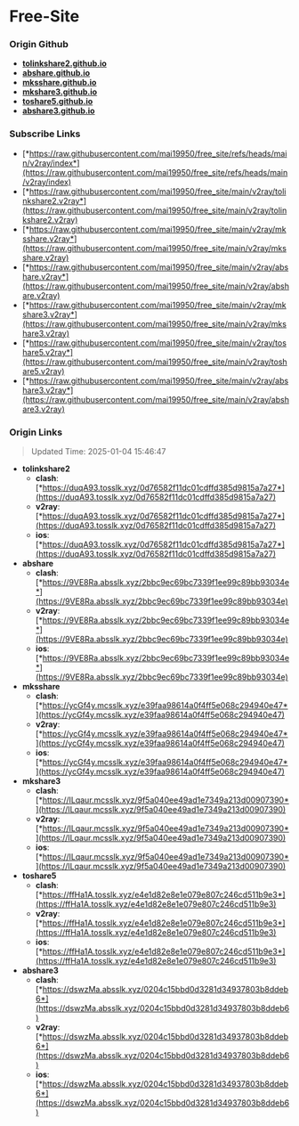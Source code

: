 # Free-Site

### Origin Github

- [**tolinkshare2.github.io**](https://github.com/tolinkshare2/tolinkshare2.github.io)
- [**abshare.github.io**](https://github.com/abshare/abshare.github.io)
- [**mksshare.github.io**](https://github.com/mksshare/mksshare.github.io)
- [**mkshare3.github.io**](https://github.com/mkshare3/mkshare3.github.io)
- [**toshare5.github.io**](https://github.com/toshare5/toshare5.github.io)
- [**abshare3.github.io**](https://github.com/abshare3/abshare3.github.io)

### Subscribe Links

- [*https://raw.githubusercontent.com/mai19950/free_site/refs/heads/main/v2ray/index*](https://raw.githubusercontent.com/mai19950/free_site/refs/heads/main/v2ray/index)
- [*https://raw.githubusercontent.com/mai19950/free_site/main/v2ray/tolinkshare2.v2ray*](https://raw.githubusercontent.com/mai19950/free_site/main/v2ray/tolinkshare2.v2ray)
- [*https://raw.githubusercontent.com/mai19950/free_site/main/v2ray/mksshare.v2ray*](https://raw.githubusercontent.com/mai19950/free_site/main/v2ray/mksshare.v2ray)
- [*https://raw.githubusercontent.com/mai19950/free_site/main/v2ray/abshare.v2ray*](https://raw.githubusercontent.com/mai19950/free_site/main/v2ray/abshare.v2ray)
- [*https://raw.githubusercontent.com/mai19950/free_site/main/v2ray/mkshare3.v2ray*](https://raw.githubusercontent.com/mai19950/free_site/main/v2ray/mkshare3.v2ray)
- [*https://raw.githubusercontent.com/mai19950/free_site/main/v2ray/toshare5.v2ray*](https://raw.githubusercontent.com/mai19950/free_site/main/v2ray/toshare5.v2ray)
- [*https://raw.githubusercontent.com/mai19950/free_site/main/v2ray/abshare3.v2ray*](https://raw.githubusercontent.com/mai19950/free_site/main/v2ray/abshare3.v2ray)

### Origin Links

> Updated Time: 2025-01-04 15:46:47

- **tolinkshare2**
  - **clash**: [*https://duqA93.tosslk.xyz/0d76582f11dc01cdffd385d9815a7a27*](https://duqA93.tosslk.xyz/0d76582f11dc01cdffd385d9815a7a27)
  - **v2ray**: [*https://duqA93.tosslk.xyz/0d76582f11dc01cdffd385d9815a7a27*](https://duqA93.tosslk.xyz/0d76582f11dc01cdffd385d9815a7a27)
  - **ios**: [*https://duqA93.tosslk.xyz/0d76582f11dc01cdffd385d9815a7a27*](https://duqA93.tosslk.xyz/0d76582f11dc01cdffd385d9815a7a27)
- **abshare**
  - **clash**: [*https://9VE8Ra.absslk.xyz/2bbc9ec69bc7339f1ee99c89bb93034e*](https://9VE8Ra.absslk.xyz/2bbc9ec69bc7339f1ee99c89bb93034e)
  - **v2ray**: [*https://9VE8Ra.absslk.xyz/2bbc9ec69bc7339f1ee99c89bb93034e*](https://9VE8Ra.absslk.xyz/2bbc9ec69bc7339f1ee99c89bb93034e)
  - **ios**: [*https://9VE8Ra.absslk.xyz/2bbc9ec69bc7339f1ee99c89bb93034e*](https://9VE8Ra.absslk.xyz/2bbc9ec69bc7339f1ee99c89bb93034e)
- **mksshare**
  - **clash**: [*https://ycGf4y.mcsslk.xyz/e39faa98614a0f4ff5e068c294940e47*](https://ycGf4y.mcsslk.xyz/e39faa98614a0f4ff5e068c294940e47)
  - **v2ray**: [*https://ycGf4y.mcsslk.xyz/e39faa98614a0f4ff5e068c294940e47*](https://ycGf4y.mcsslk.xyz/e39faa98614a0f4ff5e068c294940e47)
  - **ios**: [*https://ycGf4y.mcsslk.xyz/e39faa98614a0f4ff5e068c294940e47*](https://ycGf4y.mcsslk.xyz/e39faa98614a0f4ff5e068c294940e47)
- **mkshare3**
  - **clash**: [*https://ILqaur.mcsslk.xyz/9f5a040ee49ad1e7349a213d00907390*](https://ILqaur.mcsslk.xyz/9f5a040ee49ad1e7349a213d00907390)
  - **v2ray**: [*https://ILqaur.mcsslk.xyz/9f5a040ee49ad1e7349a213d00907390*](https://ILqaur.mcsslk.xyz/9f5a040ee49ad1e7349a213d00907390)
  - **ios**: [*https://ILqaur.mcsslk.xyz/9f5a040ee49ad1e7349a213d00907390*](https://ILqaur.mcsslk.xyz/9f5a040ee49ad1e7349a213d00907390)
- **toshare5**
  - **clash**: [*https://ffHa1A.tosslk.xyz/e4e1d82e8e1e079e807c246cd511b9e3*](https://ffHa1A.tosslk.xyz/e4e1d82e8e1e079e807c246cd511b9e3)
  - **v2ray**: [*https://ffHa1A.tosslk.xyz/e4e1d82e8e1e079e807c246cd511b9e3*](https://ffHa1A.tosslk.xyz/e4e1d82e8e1e079e807c246cd511b9e3)
  - **ios**: [*https://ffHa1A.tosslk.xyz/e4e1d82e8e1e079e807c246cd511b9e3*](https://ffHa1A.tosslk.xyz/e4e1d82e8e1e079e807c246cd511b9e3)
- **abshare3**
  - **clash**: [*https://dswzMa.absslk.xyz/0204c15bbd0d3281d34937803b8ddeb6*](https://dswzMa.absslk.xyz/0204c15bbd0d3281d34937803b8ddeb6)
  - **v2ray**: [*https://dswzMa.absslk.xyz/0204c15bbd0d3281d34937803b8ddeb6*](https://dswzMa.absslk.xyz/0204c15bbd0d3281d34937803b8ddeb6)
  - **ios**: [*https://dswzMa.absslk.xyz/0204c15bbd0d3281d34937803b8ddeb6*](https://dswzMa.absslk.xyz/0204c15bbd0d3281d34937803b8ddeb6)
